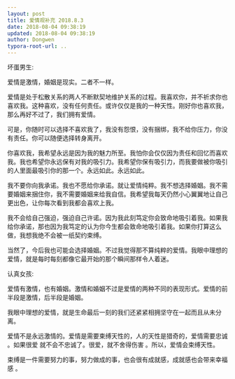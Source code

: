 ```yaml
---
layout: post
title: 爱情观补充 2018.8.3
date: 2018-08-04 09:38:19
updated: 2018-08-04 09:38:19
author: Dongwen
typora-root-url: ..
---
```




坏蛋男生:

爱情是激情，婚姻是现实。二者不一样。

爱情是处于松散关系的两人不断默契地维护关系的过程。我喜欢你，并不祈求你也喜欢我。这种喜欢，没有任何责任。或许仅仅是我的一种天性。刚好你也喜欢我，那么再好不过了，我们拥有爱情。

可是，你随时可以选择不喜欢我了，我没有怨恨，没有捆绑，我不给你压力，你没有责任。你可以随便选择转身离开。

你喜欢我，我希望永远是因为我的魅力所至。我怕你会仅仅因为责任和回忆而喜欢我。我也希望你永远保有对我的吸引力。我希望你保有吸引力，而我要做被你吸引的人里面最吸引你的那一个。永远如此。永远如此。

我不要你向我承诺。我也不愿给你承诺。就让爱情纯粹。我不想选择婚姻。我不需要婚姻来捆住你，我不需要婚姻来给我自信。我希望我每天仍然小心翼翼地让自己更出色，让你每次看到我都会喜欢上我。

我不会给自己强迫，强迫自己许诺。因为我此刻笃定你会致命地吸引着我。如果我给你承诺，那也因为我笃定的认为你今生都会致命地吸引着我。如果你打算这么做，我想我绝不会被一纸契约束缚。

当然了，今后我也可能会选择婚姻。不过我觉得那不算纯粹的爱情。我眼中理想的爱情，就是每时每刻都像它最开始的那个瞬间那样令人着迷。

认真女孩:

爱情有激情，也有婚姻。激情和婚姻不过是爱情的两种不同的表现形式。爱情的前半段是激情，后半段是婚姻。

我眼中理想的爱情，就是生命最后一刻的我们还紧紧相拥坚守在一起而且从未分离。

爱情不是永远激情的。爱情是需要束缚天性的，人的天性是猎奇的，爱情需要忠诚 。如果很爱 就不会不忠诚了。很爱，就不舍得伤害 。所以，爱情会束缚天性。

束缚是一件需要努力的事，努力做成的事，也会很有成就感，成就感也会带来幸福感 。